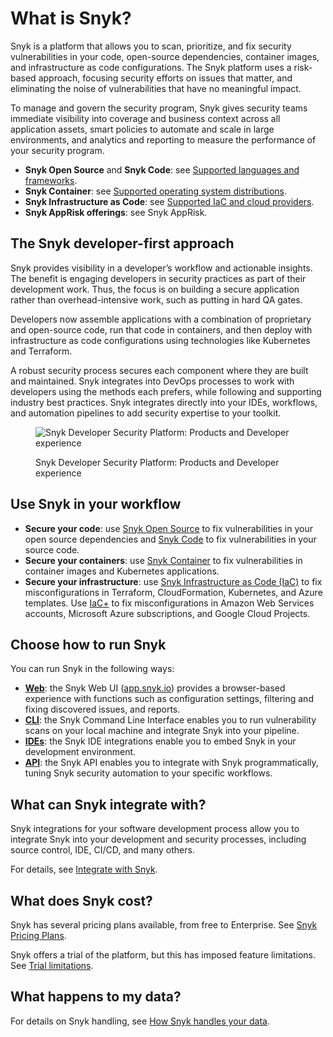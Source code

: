 # What is Snyk?

Snyk is a platform that allows you to scan, prioritize, and fix security vulnerabilities in your code, open-source dependencies, container images, and infrastructure as code configurations. The Snyk platform uses a risk-based approach, focusing security efforts on issues that matter, and eliminating the noise of vulnerabilities that have no meaningful impact.

To manage and govern the security program, Snyk gives security teams immediate visibility into coverage and business context across all application assets, smart policies to automate and scale in large environments, and analytics and reporting to measure the performance of your security program.

* **Snyk Open Source** and **Snyk Code**: see [Supported languages and frameworks](supported-languages-package-managers-and-frameworks/).
* **Snyk Container**: see [Supported operating system distributions](scan-with-snyk/snyk-container/how-snyk-container-works/operating-system-distributions-supported-by-snyk-container.md).
* **Snyk Infrastructure as Code**: see [Supported IaC and cloud providers](scan-with-snyk/snyk-iac/supported-iac-languages-cloud-providers-and-cloud-resources/).
* **Snyk AppRisk offerings**: see Snyk AppRisk.

## The Snyk developer-first approach

Snyk provides visibility in a developer’s workflow and actionable insights. The benefit is engaging developers in security practices as part of their development work. Thus, the focus is on building a secure application rather than overhead-intensive work, such as putting in hard QA gates.

Developers now assemble applications with a combination of proprietary and open-source code, run that code in containers, and then deploy with infrastructure as code configurations using technologies like Kubernetes and Terraform.

A robust security process secures each component where they are built and maintained. Snyk integrates into DevOps processes to work with developers using the methods each prefers, while following and supporting industry best practices. Snyk integrates directly into your IDEs, workflows, and automation pipelines to add security expertise to your toolkit.

<figure><img src=".gitbook/assets/image (565).png" alt="Snyk Developer Security Platform: Products and Developer experience"><figcaption><p>Snyk Developer Security Platform: Products and Developer experience</p></figcaption></figure>

## Use Snyk in your workflow

* **Secure your code**: use [Snyk Open Source](https://docs.snyk.io/scan-using-snyk/snyk-open-source) to fix vulnerabilities in your open source dependencies and [Snyk Code](https://docs.snyk.io/scan-using-snyk/snyk-code) to fix vulnerabilities in your source code.
* **Secure your containers**: use [Snyk Container](https://docs.snyk.io/scan-using-snyk/snyk-container) to fix vulnerabilities in container images and Kubernetes applications.
* **Secure your infrastructure**: use [Snyk Infrastructure as Code (IaC)](https://docs.snyk.io/scan-using-snyk/snyk-iac/scan-your-iac-source-code) to fix misconfigurations in Terraform, CloudFormation, Kubernetes, and Azure templates. Use [IaC+](https://docs.snyk.io/scan-using-snyk/snyk-iac/iac+-code-to-cloud-capabilities) to fix misconfigurations in Amazon Web Services accounts, Microsoft Azure subscriptions, and Google Cloud Projects.

## Choose how to run Snyk

You can run Snyk in the following ways:

* [**Web**](getting-started/snyk-web-ui.md): the Snyk Web UI ([app.snyk.io](https://app.snyk.io)) provides a browser-based experience with functions such as configuration settings, filtering and fixing discovered issues, and reports.
* [**CLI**](snyk-cli/): the Snyk Command Line Interface enables you to run vulnerability scans on your local machine and integrate Snyk into your pipeline.
* [**IDEs**](scm-ide-and-ci-cd-integrations/snyk-ide-plugins-and-extensions/): the Snyk IDE integrations enable you to embed Snyk in your development environment.
* [**API**](snyk-api/): the Snyk API enables you to integrate with Snyk programmatically, tuning Snyk security automation to your specific workflows.

## What can Snyk integrate with?

Snyk integrations for your software development process allow you to integrate Snyk into your development and security processes, including source control, IDE, CI/CD, and many others.

For details, see [Integrate with Snyk](https://docs.snyk.io/integratewithsnyk).

## **What does Snyk cost?**

Snyk has several pricing plans available, from free to Enterprise. See [Snyk Pricing Plans](https://snyk.io/plans/).

Snyk offers a trial of the platform, but this has imposed feature limitations. See [Trial limitations](https://docs.snyk.io/implement-snyk/enterprise-implementation-guide/trial-limitations).

## What happens to my data?

For details on Snyk handling, see [How Snyk handles your data](working-with-snyk/how-snyk-handles-your-data.md).
